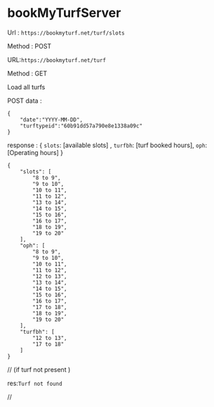 # bookMyTurfServer

Url : `https://bookmyturf.net/turf/slots`

Method : POST

URL:`https://bookmyturf.net/turf`

Method : GET

Load all turfs 

POST data :
```
{
    "date":"YYYY-MM-DD",
    "turftypeid":"60b91dd57a790e8e1338a09c"
}
```

response : { `slots`:  [available slots] , `turfbh`: [turf booked hours], `oph`: [Operating hours] }
```
{
    "slots": [
        "8 to 9",
        "9 to 10",
        "10 to 11",
        "11 to 12",
        "13 to 14",
        "14 to 15",
        "15 to 16",
        "16 to 17",
        "18 to 19",
        "19 to 20"
    ],
    "oph": [
        "8 to 9",
        "9 to 10",
        "10 to 11",
        "11 to 12",
        "12 to 13",
        "13 to 14",
        "14 to 15",
        "15 to 16",
        "16 to 17",
        "17 to 18",
        "18 to 19",
        "19 to 20"
    ],
    "turfbh": [
        "12 to 13",
        "17 to 18"
    ]
}
```


// 
(if turf not present )

res:`Turf not found`

//
